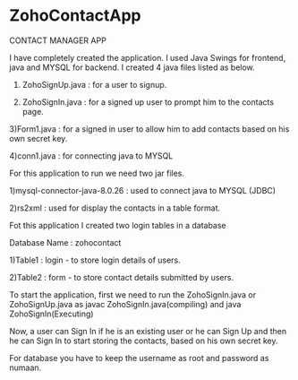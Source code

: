 # ZohoContactApp

CONTACT MANAGER APP

I have completely created the application.
I used Java Swings for frontend, java and MYSQL for backend.
I created 4 java files listed as below.

1) ZohoSignUp.java : for a user to signup.

2) ZohoSignIn.java : for a signed up user to prompt him to the contacts page.

3)Form1.java : for a signed in user to allow him to add contacts based on his own secret key.

4)conn1.java : for connecting java to MYSQL

For this application to run we need two jar files.

1)mysql-connector-java-8.0.26 : used to connect java to MYSQL (JDBC)

2)rs2xml : used for display the contacts in a table format.

Fot this application I created two login tables in a database

Database Name : zohocontact

1)Table1 : login - to store login details of users.

2)Table2 : form - to store contact details submitted by users.

To start the application, first we need to run the ZohoSignIn.java or ZohoSignUp.java as javac ZohoSignIn.java(compiling) and java ZohoSignIn(Executing)

Now, a user can Sign In if he is an existing user or he can Sign Up and then he can Sign In to start storing the contacts, based on his own secret key.

For database you have to keep the username as root and password as numaan.
